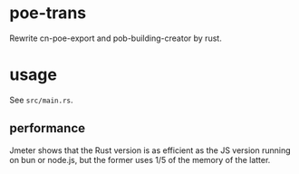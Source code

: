# poe-trans

Rewrite cn-poe-export and pob-building-creator by rust.

# usage

See `src/main.rs`.

## performance

Jmeter shows that the Rust version is as efficient as the JS version running on bun or node.js, but the former uses 1/5 of the memory of the latter.